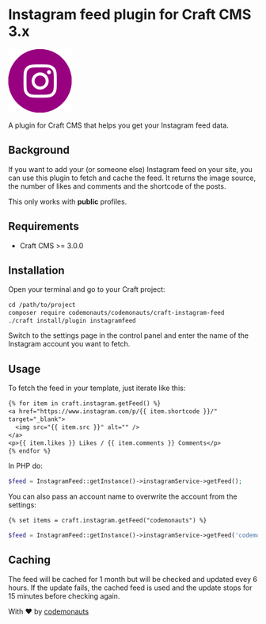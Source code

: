 # Instagram feed plugin for Craft CMS 3.x

![Icon](resources/instagram.png)

A plugin for Craft CMS that helps you get your Instagram feed data.

## Background

If you want to add your (or someone else) Instagram feed on your site, you can use this plugin to fetch and cache the feed. It returns the image source, the number of likes and comments and the shortcode of the posts.

This only works with **public** profiles. 

## Requirements

 * Craft CMS >= 3.0.0

## Installation

Open your terminal and go to your Craft project:

``` shell
cd /path/to/project
composer require codemonauts/codemonauts/craft-instagram-feed
./craft install/plugin instagramfeed
```

Switch to the settings page in the control panel and enter the name of the Instagram account you want to fetch.

## Usage

To fetch the feed in your template, just iterate like this:

``` twig
{% for item in craft.instagram.getFeed() %}
<a href="https://www.instagram.com/p/{{ item.shortcode }}/" target="_blank">
  <img src="{{ item.src }}" alt="" />
</a>
<p>{{ item.likes }} Likes / {{ item.comments }} Comments</p>
{% endfor %}
```

In PHP do:

``` php
$feed = InstagramFeed::getInstance()->instagramService->getFeed();
```

You can also pass an account name to overwrite the account from the settings:

``` twig
{% set items = craft.instagram.getFeed("codemonauts") %}
```

``` php
$feed = InstagramFeed::getInstance()->instagramService->getFeed('codemonauts');
```

## Caching

The feed will be cached for 1 month but will be checked and updated evey 6 hours. If the update fails, the cached feed is used and the update stops for 15 minutes before checking again. 

With ❤ by [codemonauts](https://codemonauts.com)

